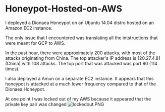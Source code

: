 # Honeypot-Hosted-on-AWS
I deployed a Dionaea Honeypot on an Ubuntu 14.04 distro hosted on an Amazon EC2 instance.

The only issue that I encountered was translating all the intstructions that were meant for GCP to AWS.

In the past hour, there were approximately 200 attacks, with most of the attacks originating from China.
The top attacker's IP address is 120.27.4.81 (China) with 108 attacks.
The top port that was attacked was port 80 (114 times).

I also deployed a Amun on a separate EC2 instance.
It appears that this honeypot is attacked at a much lower frequency compared to that of the Dionaea Honeypot.

At one point I was locked out of my AWS because it appeared that the private key pair was changed
![lockedout.PNG]()
